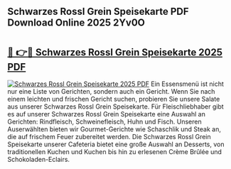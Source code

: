 ## Schwarzes Rossl Grein Speisekarte PDF Download Online 2025 2Yv0O

# <h2><a href="http://gccei3.nevu.top/?p=Schwarzes+Rossl+Grein+Speisekarte">🔗 👉🔴 Schwarzes Rossl Grein Speisekarte 2025 PDF</a></h2>

[![Schwarzes Rossl Grein Speisekarte 2025 PDF](https://i.imgur.com/dBaPXMq.png)](http://gccei3.nevu.top/?p=Schwarzes+Rossl+Grein+Speisekarte)
Ein Essensmenü ist nicht nur eine Liste von Gerichten, sondern auch ein Gericht. Wenn Sie nach einem leichten und frischen Gericht suchen, probieren Sie unsere Salate aus unserer Schwarzes Rossl Grein Speisekarte. Für Fleischliebhaber gibt es auf unserer Schwarzes Rossl Grein Speisekarte eine Auswahl an Gerichten: Rindfleisch, Schweinefleisch, Huhn und Fisch. Unseren Auserwählten bieten wir Gourmet-Gerichte wie Schaschlik und Steak an, die auf frischem Feuer zubereitet werden. Die Schwarzes Rossl Grein Speisekarte unserer Cafeteria bietet eine große Auswahl an Desserts, von traditionellen Kuchen und Kuchen bis hin zu erlesenen Crème Brûlée und Schokoladen-Eclairs.
